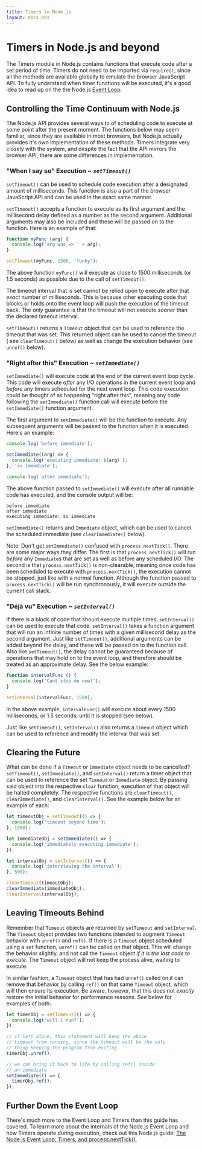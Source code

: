 ```yaml
---
title: Timers in Node.js
layout: docs.hbs
---
```


# Timers in Node.js and beyond

The Timers module in Node.js contains functions that execute code after a set
period of time. Timers do not need to be imported via `require()`, since
all the methods are available globally to emulate the browser JavaScript API.
To fully understand when timer functions will be executed, it's a good idea to
read up on the the Node.js
[Event Loop](../topics/the-event-loop-timers-and-nexttick).

## Controlling the Time Continuum with Node.js

The Node.js API provides several ways to of scheduling code to execute at
some point after the present moment. The functions below may seem familiar,
since they are available in most browsers, but Node.js actually provides 
it's own implementation of these methods. Timers integrate very closely 
with the system, and despite the fact that the API mirrors the browser 
API, there are some differences in implementation.

### "When I say so" Execution ~ *`setTimeout()`*

`setTimeout()` can be used to schedule code execution after a designated
amount of milliseconds. This function is also a part of the browser 
JavaScript API and can be used in the exact same manner.

`setTimeout()` accepts a function to execute as its first argument and the
millisecond delay defined as a number as the second argument. Additional
arguments may also be included and these will be passed on to the function. Here
is an example of that:

```js
function myFunc (arg) {
  console.log('arg was => ' + arg);
}

setTimeout(myFunc, 1500, 'funky');
```

The above function `myFunc()` will execute as close to 1500
milliseconds (or 1.5 seconds) as possible due to the call of `setTimeout()`.

The timeout interval that is set cannot be relied upon to execute after
that *exact* number of milliseconds. This is because other executing code that
blocks or holds onto the event loop will push the execution of the timeout
back. The *only* guarantee is that the timeout will not execute *sooner* than
the declared timeout interval.

`setTimeout()` returns a `Timeout` object that can be used to reference the
timeout that was set. This returned object can be used to cancel the timeout (
see `clearTimeout()` below) as well as change the execution behavior (see
`unref()` below).

### "Right after this" Execution ~ *`setImmediate()`*

`setImmediate()` will execute code at the end of the current event loop cycle. 
This code will execute *after* any I/O operations in the current event loop and
*before* any timers scheduled for the next event loop. This code execution 
could be thought of as happening "right after this", meaning any code following 
the `setImmediate()` function call will execute before the `setImmediate()` 
function argument. 

The first argument to `setImmediate()` will be the function to execute. Any
subsequent arguments will be passed to the function when it is executed.
Here's an example:

```js
console.log('before immediate');

setImmediate((arg) => {
  console.log(`executing immediate: ${arg}`);
}, 'so immediate');

console.log('after immediate');
```

The above function passed to `setImmediate()` will execute after all runnable
code has executed, and the console output will be:

```shell
before immediate
after immediate
executing immediate: so immediate
```

`setImmediate()` returns and `Immediate` object, which can be used to cancel
the scheduled immediate (see `clearImmediate()` below).

Note: Don't get `setImmediate()` confused with `process.nextTick()`. There are
some major ways they differ. The first is that `process.nextTick()` will run
*before* any `Immediate`s that are set as well as before any scheduled I/O.
The second is that `process.nextTick()` is non-clearable, meaning once
code has been scheduled to execute with `process.nextTick()`, the execution
cannot be stopped, just like with a normal function. Although the function
passed to `process.nextTick()` will be run synchronously, it will execute
outside the current call stack.

### "Déjà vu" Execution ~ *`setInterval()`*

If there is a block of code that should execute multiple times, `setInterval()` 
can be used to execute that code. `setInterval()` takes a function
argument that will run an infinite number of times with a given millisecond
delay as the second argument. Just like `setTimeout()`, additional arguments 
can be added beyond the delay, and these will be passed on to the function call. 
Also like `setTimeout()`, the delay cannot be guaranteed because of operations 
that may hold on to the event loop, and therefore should be treated as an 
approximate delay. See the below example:

```js
function intervalFunc () {
  console.log('Cant stop me now!');
}

setInterval(intervalFunc, 1500);
```
In the above example, `intervalFunc()` will execute about every 1500
milliseconds, or 1.5 seconds, until it is stopped (see below).

Just like `setTimeout()`, `setInterval()` also returns a `Timeout` object which
can be used to reference and modify the interval that was set.

## Clearing the Future

What can be done if a `Timeout` or `Immediate` object needs to be cancelled?
`setTimeout()`, `setImmediate()`, and `setInterval()` return a timer object
that can be used to reference the set `Timeout` or `Immediate` object.
By passing said object into the respective `clear` function, execution of
that object will be halted completely. The respective functions are
`clearTimeout()`, `clearImmediate()`, and `clearInterval()`. See the example
below for an example of each:

```js
let timeoutObj = setTimeout(() => {
  console.log('timeout beyond time');
}, 1500);

let immediateObj = setImmediate(() => {
  console.log('immediately executing immediate');
});

let intervalObj = setInterval(() => {
  console.log('interviewing the interval');
}, 500);

clearTimeout(timeoutObj);
clearImmediate(immediateObj);
clearInterval(intervalObj);
```

## Leaving Timeouts Behind

Remember that `Timeout` objects are returned by `setTimeout` and `setInterval`.
The `Timeout` object provides two functions intended to augment `Timeout`
behavior with `unref()` and `ref()`. If there is a `Timeout` object scheduled
using a `set` function, `unref()` can be called on that object. This will change
the behavior slightly, and not call the `Timeout` object *if it is the last
code to execute*. The `Timeout` object will not keep the process alive, waiting
to execute.

In similar fashion, a `Timeout` object that has had `unref()` called on it
can remove that behavior by calling `ref()` on that same `Timeout` object,
which will then ensure its execution. Be aware, however, that this does 
not *exactly* restore the initial behavior for performance reasons. See 
below for examples of both:

```js
let timerObj = setTimeout(() => {
  console.log('will i run?');
});

// if left alone, this statement will keep the above
// timeout from running, since the timeout will be the only
// thing keeping the program from exiting
timerObj.unref();

// we can bring it back to life by calling ref() inside
// an immediate
setImmediate(() => {
  timerObj.ref();
});
```
## Further Down the Event Loop

There's much more to the Event Loop and Timers than this guide
has covered. To learn more about the internals of the Node.js 
Event Loop and how Timers operate during execution, check out 
this Node.js guide: [The Node.js Event Loop, Timers, and 
process.nextTick().](../topics/the-event-loop-timers-and-nexttick)
